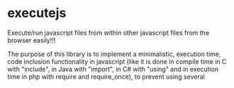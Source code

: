 executejs
=========

Execute/run javascript files from within other javascript files from the
browser easily!!!


The purpose of this library is to implement a minimalistic, execution time,
code inclusion functionality in javascript (like it is done in compile time
in C with "include", in Java with "import", in C# with "using" and in
execution time in php with require and require_once), to prevent using
several <script> tags into a html file. This is NOT suposed to be an
asynchronous module loader like requirejs, or a synchronous module dependency
resolver and build tool like browserify, it is intended to do at runtime
exactly what a php interpreter would do when encountering the require and
require_once function calls, or what a C compiler preprocessor would do with
a include statement

There is not yet a greatly accepted standard for javascript code modularity
handling (I'm not talking about code modules definitions and usage, that is
already covered by Comonjs and AMD, but code modularity, the way by which
code is separated into several files and executed as is or preprocessed and
bundled into a single file). Many use several build tools like browserify or
other tools to parse dependencies and preprocess/concatenate files
accordingly. Others use libraries like require.js to load different module
files at runtime, and others separate their code into several script files
and add several <include> tags in the page header.

execute.js intend to address this problem in a very simple and minimalistic
way. It is intended to be a minimalistc tool to execute a given in-domain
script that may contain dependencies for the script which is calling it, or
that contais simple procedures to be executed. Say you have a "Person" class
(javascript constructor function) defined into
"http://(websiteurl)/js/model/Person.js" and you want to use this class into
several other files. Just execute once the file with
execute("model/Person.js"), and the class will be defined in whatever
scope/namespace it was defined in the Person.js file by the application
lifetime. Or say you have a procedure that is schedulled (by whathever means)
to be executed continuously every minute. you could just put a
require("myAwesomeProcedure.js"); inside your scheduler and that's all

execute.js does not address the scopping (handling conflicts due to using
global variables) problem AT ALL because that is something you already would
be addressing by yourself when using several <script> tags

